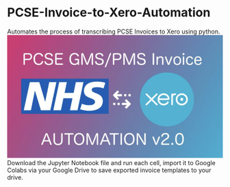 # PCSE-Invoice-to-Xero-Automation
Automates the process of transcribing PCSE Invoices to Xero using python.
![Automation](https://github.com/janduplessis883/PCSE-Invoice-to-Xero-Automation/blob/main/CleanShot%202023-10-10%20at%2008.20.16@2x.png?raw=true)
Download the Jupyter Notebook file and run each cell, import it to Google Colabs via your Google Drive to save exported invoice templates to your drive.

